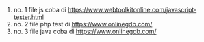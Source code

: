 1. no. 1 file js coba di https://www.webtoolkitonline.com/javascript-tester.html
2. no. 2 file php test di https://www.onlinegdb.com/
3. no. 3 file java coba di https://www.onlinegdb.com/

